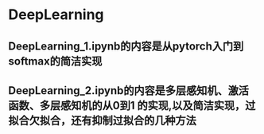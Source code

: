 # DeepLearning
## DeepLearning_1.ipynb的内容是从pytorch入门到softmax的简洁实现
## DeepLearning_2.ipynb的内容是多层感知机、激活函数、多层感知机的从0到1 的实现,以及简洁实现，过拟合欠拟合，还有抑制过拟合的几种方法
